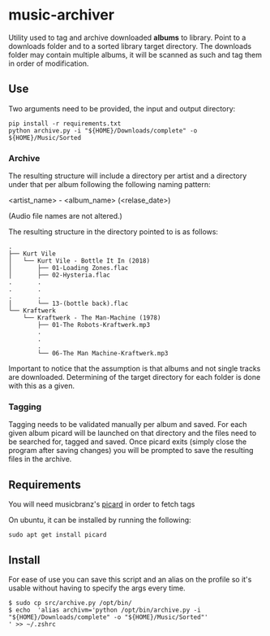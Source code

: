 # music-archiver
Utility used to tag and archive downloaded **albums** to library.
Point to a downloads folder and to a sorted library target directory.
The downloads folder may contain multiple albums, it will be scanned as such and tag them in order of modification.

## Use
Two arguments need to be provided, the input and output directory:
```
pip install -r requirements.txt
python archive.py -i "${HOME}/Downloads/complete" -o ${HOME}/Music/Sorted
```

### Archive
The resulting structure will include a directory per artist and a directory under that per album following the following naming pattern: 

<artist_name> - <album_name> (<relase_date>)

(Audio file names are not altered.)

The resulting structure in the directory pointed to is as follows:
``` console
.
├── Kurt Vile
│   └── Kurt Vile - Bottle It In (2018)
│       ├── 01-Loading Zones.flac
│       ├── 02-Hysteria.flac
.       .
.       .
.       .
│       └── 13-(bottle back).flac
└── Kraftwerk
    └── Kraftwerk - The Man-Machine (1978)
        ├── 01-The Robots-Kraftwerk.mp3
        .
        .
        .
        └── 06-The Man Machine-Kraftwerk.mp3
```

Important to notice that the assumption is that albums and not single tracks are downloaded.
Determining of the target directory for each folder is done with this as a given.

### Tagging
Tagging needs to be validated manually per album and saved.
For each given album picard will be launched on that directory and the files need to be searched for, tagged and saved.
Once picard exits (simply close the program after saving changes) you will be prompted to save the resulting files in the archive.

## Requirements
You will need musicbranz's [picard](https://musicbrainz.org/doc/Picard_Linux_Install) in order to fetch tags

On ubuntu, it can be installed by running the following:

`sudo apt get install picard`

## Install
For ease of use you can save this script and an alias on the profile so it's usable without having to specify the args every time.

``` console
$ sudo cp src/archive.py /opt/bin/
$ echo  'alias archivm='python /opt/bin/archive.py -i "${HOME}/Downloads/complete" -o "${HOME}/Music/Sorted"'
' >> ~/.zshrc 
```